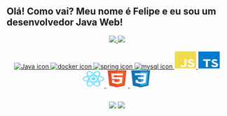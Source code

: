 ## Olá! Como vai? Meu nome é Felipe e eu sou um desenvolvedor Java Web!
<div style="display: inline_block", align="center">
  <a href="https://github.com/felpschneider">
  <img height="180em" src="https://github-readme-stats.vercel.app/api?username=felpschneider&show_icons=true&theme=dark&include_all_commits=true&count_private=true"/>
  <img height="180em" src="https://github-readme-stats.vercel.app/api/top-langs/?username=felpschneider&layout=compact&langs_count=7&theme=dark"/>
</div>
<div style="display: inline_block", align="center" ><br>
  <img alt="Java icon" height="40" width="50" src="https://raw.githubusercontent.com/jmnote/z-icons/master/svg/java.svg">
  <img alt="docker icon" height="40" width="50" src="https://cdn.jsdelivr.net/gh/devicons/devicon/icons/docker/docker-original.svg">
  <img alt="spring icon" height="40" width="50" src="https://cdn.jsdelivr.net/gh/devicons/devicon/icons/spring/spring-original.svg">
  <img alt="mysql icon" height="40" width="50" src="https://cdn.jsdelivr.net/gh/devicons/devicon/icons/mysql/mysql-original.svg">
  <img alt="Js icon" height="40" width="50" src="https://raw.githubusercontent.com/devicons/devicon/master/icons/javascript/javascript-plain.svg">
  <img alt="Ts icon" height="40" width="50" src="https://raw.githubusercontent.com/devicons/devicon/master/icons/typescript/typescript-plain.svg">
  <img alt="react icon" height="40" width="50" src="https://raw.githubusercontent.com/devicons/devicon/master/icons/react/react-original.svg">
  <img alt="HTML icon" height="40" width="50" src="https://raw.githubusercontent.com/devicons/devicon/master/icons/html5/html5-original.svg">
  <img alt="CSS icon" height="40" width="50" src="https://raw.githubusercontent.com/devicons/devicon/master/icons/css3/css3-original.svg">
</div>
  
  ##
 
<div align="center"> 
    <a href="https://www.linkedin.com/in/felpschneider" target="_blank"><img src="https://img.shields.io/badge/-LinkedIn-%230077B5?style=for-the-badge&logo=linkedin&logoColor=white" target="_blank"></a> 
  <a href = "mailto:felipeschneider2811@gmail.com"><img src="https://img.shields.io/badge/-Gmail-%23333?style=for-the-badge&logo=gmail&logoColor=white" target="_blank"></a>

 
</div>
